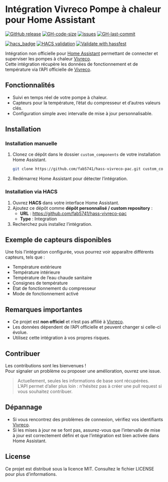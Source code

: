 # Intégration Vivreco Pompe à chaleur pour Home Assistant

[![GitHub release](https://img.shields.io/github/v/release/fab5741/hass-vivreco-pac.svg?include_prereleases=&sort=semver&color=blue)](https://github.com/fab5741/hass-vivreco-pac/releases/)
[![GH-code-size](https://img.shields.io/github/languages/code-size/fab5741/hass-vivreco-pac?color=red)](https://github.com/fab5741/hass-vivreco-pac)
[![issues](https://img.shields.io/github/issues/fab5741/hass-vivreco-pac)](https://github.com/fab5741/hass-vivreco-pac/issues)
[![GH-last-commit](https://img.shields.io/github/last-commit/fab5741/hass-vivreco-pac?style=flat-square)](https://github.com/fab5741/hass-vivreco-pac/commits/main)

[![hacs_badge](https://img.shields.io/badge/HACS-Custom-41BDF5.svg)](https://github.com/hacs/integration)
[![HACS validation](https://github.com/fab5741/hass-vivreco-pac/workflows/HACS%20validation/badge.svg)](https://github.com/fab5741/hass-vivreco-pac/actions?query=workflow:"HACS+validation")
[![Validate with hassfest](https://github.com/fab5741/hass-vivreco-pac/workflows/Validate%20with%20hassfest/badge.svg)](https://github.com/fab5741/hass-vivreco-pac/actions?query=workflow:"Validate+with+hassfest")

Intégration non officielle pour [Home Assistant][home-assistant] permettant de connecter et superviser les pompes à chaleur [Vivreco][vivreco].  
Cette intégration récupère les données de fonctionnement et de température via l’API officielle de [Vivreco][vivreco].

## Fonctionnalités
- Suivi en temps réel de votre pompe à chaleur.  
- Capteurs pour la température, l’état du compresseur et d’autres valeurs clés.  
- Configuration simple avec intervalle de mise à jour personnalisable.

## Installation

### Installation manuelle

1. Clonez ce dépôt dans le dossier `custom_components` de votre installation Home Assistant.
   ```bash
   git clone https://github.com/fab5741/hass-vivreco-pac.git custom_components/hass_vivreco_pac
2. Redémarrez Home Assistant pour détecter l’intégration.

### Installation via HACS

1. Ouvrez **HACS** dans votre interface Home Assistant.  
2. Ajoutez ce dépôt comme **dépôt personnalisé / custom repository** :  
   - **URL** : https://github.com/fab5741/hass-vivreco-pac  
   - **Type** : Integration  
3. Recherchez puis installez l’intégration. 

## Exemple de capteurs disponibles

Une fois l’intégration configurée, vous pourrez voir apparaître différents capteurs, tels que :

- Température extérieure  
- Température intérieure
- Température de l’eau chaude sanitaire
- Consignes de température
- État de fonctionnement du compresseur
- Mode de fonctionnement activé

## Remarques importantes

- Ce projet est **non officiel** et n’est pas affilié à [Vivreco][vivreco].  
- Les données dépendent de l’API officielle et peuvent changer si celle-ci évolue.  
- Utilisez cette intégration à vos propres risques.  

## Contribuer

Les contributions sont les bienvenues !  
Pour signaler un problème ou proposer une amélioration, ouvrez une issue.  

> Actuellement, seules les informations de base sont récupérées.  
> L’API permet d’aller plus loin : n’hésitez pas à créer une pull request si vous souhaitez contribuer.  

## Dépannage
* Si vous rencontrez des problèmes de connexion, vérifiez vos identifiants [Vivreco][vivreco].
* Si les mises à jour ne se font pas, assurez-vous que l’intervalle de mise à jour est correctement défini et que l’intégration est bien activée dans Home Assistant.   

## License

Ce projet est distribué sous la licence MIT. Consultez le fichier LICENSE pour plus d’informations.

<!-- Badges -->

[hacs-url]: https://github.com/hacs/integration
[hacs-badge]: https://img.shields.io/badge/hacs-default-orange.svg?style=flat-square
[release-badge]: https://img.shields.io/github/v/release/fab5741/hass-vivreco-pac?style=flat-square
[downloads-badge]: https://img.shields.io/github/downloads/fab5741/hass-vivreco-pac/total?style=flat-square
[build-badge]: https://img.shields.io/github/actions/workflow/status/fab5741/hass-vivreco-pac/build.yml?branch=main&style=flat-square

<!-- Links -->
[home-assistant]: https://www.home-assistant.io/
[vivreco]: https://www.vivreco.fr/